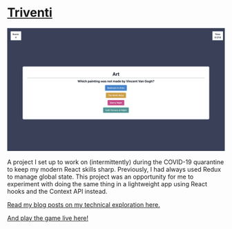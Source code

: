 # [Triventi](https://petehanner.github.io/triventi/)

![Demo Image](demo_image.png "Demo Image")

A project I set up to work on (intermittently) during the COVID-19 quarantine to keep my modern React skills sharp. Previously, I had always used Redux to manage global state. This project was an opportunity for me to experiment with doing the same thing in a lightweight app using React hooks and the Context API instead.

[Read my blog posts on my technical exploration here.](https://petehanner.medium.com/how-to-set-up-react-global-state-with-hooks-not-redux-263888b9e36c)

[And play the game live here!](https://petehanner.github.io/triventi/)
